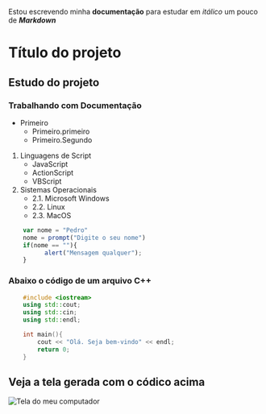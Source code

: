 Estou escrevendo minha **documentação** para estudar em *itálico* um pouco de ***Markdown*** 

# Título do projeto
## Estudo do projeto
### Trabalhando com **Documentação** 
* Primeiro
   * Primeiro.primeiro
   * Primeiro.Segundo
1. Linguagens de Script
   * JavaScript
   * ActionScript
   * VBScript
2. Sistemas Operacionais
   - 2.1. Microsoft Windows
   - 2.2. Linux
   - 2.3. MacOS

``` javascript
    var nome = "Pedro"
    nome = prompt("Digite o seu nome")
    if(nome == ""){
          alert("Mensagem qualquer");
    }
```
### Abaixo o código de um arquivo C++

```c++
    #include <iostream>
    using std::cout;
    using std::cin;
    using std::endl;

    int main(){
        cout << "Olá. Seja bem-vindo" << endl;
        return 0;
    }
```

## Veja a tela gerada com o códico acima
![Tela do meu computador](https://images.unsplash.com/photo-1488590528505-98d2b5aba04b?ixid=MnwxMjA3fDB8MHxwaG90by1wYWdlfHx8fGVufDB8fHx8&ixlib=rb-1.2.1&auto=format&fit=crop&w=1050&q=80)
    
